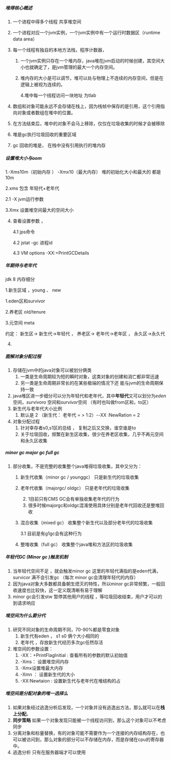 ##### 堆得核心概述

1. 一个进程中得多个线程 共享堆空间

2. 一个进程对应一个jvm实例，一个jvm实例中有一个运行时数据区（runtime data area）

3. 每一个线程有独自的本地方法栈，程序计数器，

   1. 一个jvm实例只存在一个堆内存，java堆在jvm启动的时候创建，其空间大小也就确定了，是jvm管理的最大一个内存空间。

   2. 堆内存的大小是可以调节，堆可以处与物理上不连续的内存空间，但是在逻辑上被视为连续的。

      4.堆中每一个线程访问一块地址 为tlab

4. 数组和对象可能永远不会存储在栈上，因为栈帧中保存的是引用，这个引用指向对象或者数组在堆中的位置。
5. 在方法结束后，堆中的对象不会马上移除，仅仅在垃圾收集的时候才会被移除
6. 堆是gc执行垃圾回收的重要区域
7. gc 回收的堆是， 在栈中没有引用执行的堆内存

##### 设置堆大小与oom

1.-Xms10m（初始内存 ）  -Xmx10（最大内存）  堆的初始化大小和最大的 都是10m

2.xms 包含 年轻代+老年代

  2.1 -X jvm运行参数

3.Xmx 设置堆空间最大的空间大小

4. 查看设置参数 ， 

    4.1 jps命令

     4.2 jstat -gc 进程id

     4.3 VM options  -XX:+PrintGCDetails

##### 年期待与老年代

jdk 8 内存细分

1.新生区域 ，young 、 new

  1.eden区和survivor

2.养老区 old/tenure

3.元空间 meta

约定： 新生区-> 新生代->年轻代 ， 养老区-> 老年代->老年区 ， 永久区->永久代

4.



##### 图解对象分配过程

1. 存储在jvm中的java对象可以被划分俩类
   1. 一类是生命周期较为短的瞬时对象，这类对象的创建和消亡都非常迅速
   2. 另一类是生命周期非常长的在某些极端的情况下还 能与jvm的生命周期保持一致 
2. java堆区进一步细分可以分为年轻代和老年代，其中**年轻代**又可以划分为*eden* 空间，*survivoro* 空间和*survivor*空间 （有时也叫做from区和，to区）
3. 新生代与老年代大小比例
   1. 默认是 2 （新生代： 老年代 = > 1:2）--XX :NewRation = 2 
4. 对象分配过程 
   1. 针对幸存者s0,s1区的总结 ， 复制之后又交换，谁空谁是to
   2. 关于垃圾回收，频繁在新生区收集，很少在养老区收集，几乎不再元空间和永久区收集

##### minor gc major gc full gc

1. 部分收集，不是完整的收集整个java堆得垃圾收集，其中又分为：

   1. 新生代收集（minor gc / younggc） 只是新生代的垃圾收集

   2. 老年代收集（majorgc/ oldgc） 只是老年代的垃圾收集

      2. 1目前只有CMS GC会有单独收集老年代的行为
      3. 很多时候majorgc和oldgc混淆使用具体分别是老年代回收还是整堆回收

   3. 混合收集（mixed gc） 收集整个新生代以及部分老年代的垃圾收集

        3.1 目前是有g1gc会有这种行为

   4. 整堆收集（full gc） 收集整个java堆和方法区的垃圾收集

##### 年轻代GC (Minor gc )触发机制

1.  当年轻代空间不足 ，就会触发minor gc 这里的年轻代满指的是eden代满，survicor 满不会引发gc （每次 minor gc会清理年轻代的内存）
2. 因为java对象大多数都具备朝生熄灭的特性，所以minor gc非常频繁，一般回收速度也比较快，这一定义既清晰有易于理解
3. minor gc会引发stw 暂停其他用户的线程 ，等垃圾回收结束，用户才可以的到请求响应

##### 堆空间为什么要分代

1. 研究不同对象的生命周期不同，70-90%都是零食对象
   1. 新生代有eden ， s1 s0 俩个大小相同的
   2. 老年代 ，存放新生代经历多次gc任然存活
2. 堆空间的参数设置：
   1. -XX：+PrintFlagInitial : 查看所有的参数的默认初始值
   2. -Xms： 设置堆空间内存
   3. -Xmx设置堆最大内存
   4. -Xmn ： 设置新生代的大小
   5. -XX:Newtaion : 设置新生代与老年代在堆结构的占

#####  堆空间是分配对象的唯一选择么

1.  如果对象经过逃逸分析后发现，一个对象并没有逃逸出方法，那么就可以在**栈上分配**。
2. **同步策略** 如果一个对象发现只能被一个线程访问到，那么这个对象可以不考虑同步
3.  分离对象和标量替换，有的对象可能不需要作为一个连接的内存结构存在，也可以被访问到，那么对象的部分可以不存储在内存，而是存储在cpu的寄存器中。
4.  逃逸分析  只有在服务器端才可以使用

